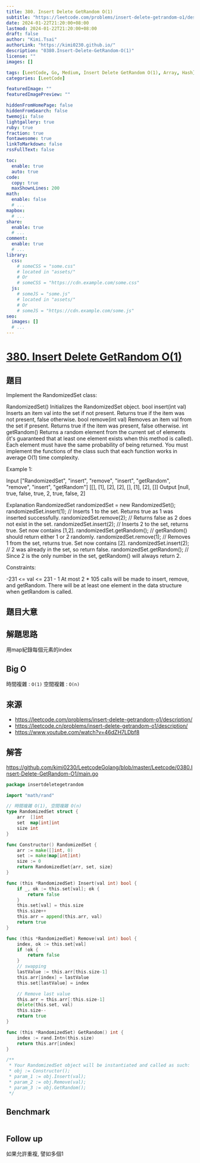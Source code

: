 ```yaml
---
title: 380. Insert Delete GetRandom O(1)
subtitle: "https://leetcode.com/problems/insert-delete-getrandom-o1/description/"
date: 2024-01-22T21:20:00+08:00
lastmod: 2024-01-22T21:20:00+08:00
draft: false
author: "Kimi.Tsai"
authorLink: "https://kimi0230.github.io/"
description: "0380.Insert-Delete-GetRandom-O(1)"
license: ""
images: []

tags: [LeetCode, Go, Medium, Insert Delete GetRandom O(1), Array, Hash]
categories: [LeetCode]

featuredImage: ""
featuredImagePreview: ""

hiddenFromHomePage: false
hiddenFromSearch: false
twemoji: false
lightgallery: true
ruby: true
fraction: true
fontawesome: true
linkToMarkdown: false
rssFullText: false

toc:
  enable: true
  auto: true
code:
  copy: true
  maxShownLines: 200
math:
  enable: false
  # ...
mapbox:
  # ...
share:
  enable: true
  # ...
comment:
  enable: true
  # ...
library:
  css:
    # someCSS = "some.css"
    # located in "assets/"
    # Or
    # someCSS = "https://cdn.example.com/some.css"
  js:
    # someJS = "some.js"
    # located in "assets/"
    # Or
    # someJS = "https://cdn.example.com/some.js"
seo:
  images: []
  # ...
---
```

# [380. Insert Delete GetRandom O(1)](https://leetcode.com/problems/insert-delete-getrandom-o1/description/)

## 題目
Implement the RandomizedSet class:

RandomizedSet() Initializes the RandomizedSet object.
bool insert(int val) Inserts an item val into the set if not present. Returns true if the item was not present, false otherwise.
bool remove(int val) Removes an item val from the set if present. Returns true if the item was present, false otherwise.
int getRandom() Returns a random element from the current set of elements (it's guaranteed that at least one element exists when this method is called). Each element must have the same probability of being returned.
You must implement the functions of the class such that each function works in average O(1) time complexity.

Example 1:

Input
["RandomizedSet", "insert", "remove", "insert", "getRandom", "remove", "insert", "getRandom"]
[[], [1], [2], [2], [], [1], [2], []]
Output
[null, true, false, true, 2, true, false, 2]

Explanation
RandomizedSet randomizedSet = new RandomizedSet();
randomizedSet.insert(1); // Inserts 1 to the set. Returns true as 1 was inserted successfully.
randomizedSet.remove(2); // Returns false as 2 does not exist in the set.
randomizedSet.insert(2); // Inserts 2 to the set, returns true. Set now contains [1,2].
randomizedSet.getRandom(); // getRandom() should return either 1 or 2 randomly.
randomizedSet.remove(1); // Removes 1 from the set, returns true. Set now contains [2].
randomizedSet.insert(2); // 2 was already in the set, so return false.
randomizedSet.getRandom(); // Since 2 is the only number in the set, getRandom() will always return 2.
 

Constraints:

-231 <= val <= 231 - 1
At most 2 * 105 calls will be made to insert, remove, and getRandom.
There will be at least one element in the data structure when getRandom is called.

## 題目大意

## 解題思路
用map紀錄每個元素的index

## Big O
時間複雜 : `O(1)`
空間複雜 : `O(n)`

## 來源
* https://leetcode.com/problems/insert-delete-getrandom-o1/description/
* https://leetcode.cn/problems/insert-delete-getrandom-o1/description/
* https://www.youtube.com/watch?v=46dZH7LDbf8

## 解答
https://github.com/kimi0230/LeetcodeGolang/blob/master/Leetcode/0380.Insert-Delete-GetRandom-O1/main.go

```go
package insertdeletegetrandom

import "math/rand"

// 時間複雜 O(1), 空間複雜 O(n)
type RandomizedSet struct {
	arr  []int
	set  map[int]int
	size int
}

func Constructor() RandomizedSet {
	arr := make([]int, 0)
	set := make(map[int]int)
	size := 0
	return RandomizedSet{arr, set, size}
}

func (this *RandomizedSet) Insert(val int) bool {
	if _, ok := this.set[val]; ok {
		return false
	}
	this.set[val] = this.size
	this.size++
	this.arr = append(this.arr, val)
	return true
}

func (this *RandomizedSet) Remove(val int) bool {
	index, ok := this.set[val]
	if !ok {
		return false
	}
	// swapping
	lastValue := this.arr[this.size-1]
	this.arr[index] = lastValue
	this.set[lastValue] = index

	// Remove last value
	this.arr = this.arr[:this.size-1]
	delete(this.set, val)
	this.size--
	return true
}

func (this *RandomizedSet) GetRandom() int {
	index := rand.Intn(this.size)
	return this.arr[index]
}

/**
 * Your RandomizedSet object will be instantiated and called as such:
 * obj := Constructor();
 * param_1 := obj.Insert(val);
 * param_2 := obj.Remove(val);
 * param_3 := obj.GetRandom();
 */

```

##  Benchmark

```sh

```

## Follow up
如果允許重複, 譬如多個1

```go
```